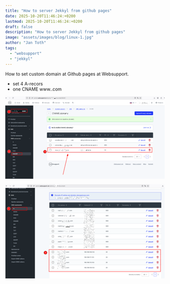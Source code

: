 ```yaml
---
title: "How to server Jekkyl from github pages"
date: 2025-10-20T11:46:24:+0200
lastmod: 2025-10-20T11:46:24:+0200
draft: false
description: "How to server Jekkyl from github pages"
image: "assets/images/blog/linux-1.jpg"
author: "Jan Toth"
tags:
  - "websupport"
  - "jekkyl"
---
```


How to set custom domain at Github pages at Websupport.

- set 4 A-recors
- one CNAME www.<domain>.com

![Image](images/blog/ws-1.png)

![Image](images/blog/ws-2.png)
